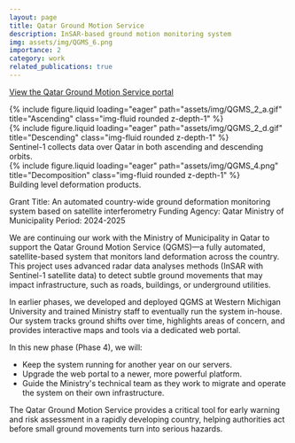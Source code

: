 ```yaml
---
layout: page
title: Qatar Ground Motion Service
description: InSAR-based ground motion monitoring system
img: assets/img/QGMS_6.png
importance: 2
category: work
related_publications: true
---
```


[View the Qatar Ground Motion Service portal](https://www.esrs.wmich.edu/webmap/qatar/)

<div class="row">
    <div class="col-sm mt-3 mt-md-0">
        {% include figure.liquid loading="eager" path="assets/img/QGMS_2_a.gif" title="Ascending" class="img-fluid rounded z-depth-1" %}
    </div>
    <div class="col-sm mt-3 mt-md-0">
        {% include figure.liquid loading="eager" path="assets/img/QGMS_2_d.gif" title="Descending" class="img-fluid rounded z-depth-1" %}
    </div>
</div>
<div class="caption">
    Sentinel-1 collects data over Qatar in both ascending and descending orbits.
</div>
<div class="row">
    <div class="col-sm mt-3 mt-md-0">
        {% include figure.liquid loading="eager" path="assets/img/QGMS_4.png" title="Decomposition" class="img-fluid rounded z-depth-1" %}
    </div>
</div>
<div class="caption">
    Building level deformation products.
</div>

Grant Title: An automated country-wide ground deformation monitoring system based on satellite interferometry
Funding Agency: Qatar Ministry of Municipality
Period: 2024-2025

We are continuing our work with the Ministry of Municipality in Qatar to support the Qatar Ground Motion Service (QGMS)—a fully automated, satellite-based system that monitors land deformation across the country. This project uses advanced radar data analyses methods (InSAR with Sentinel-1 satellite data) to detect subtle ground movements that may impact infrastructure, such as roads, buildings, or underground utilities.

In earlier phases, we developed and deployed QGMS at Western Michigan University and trained Ministry staff to eventually run the system in-house. Our system tracks ground shifts over time, highlights areas of concern, and provides interactive maps and tools via a dedicated web portal. 

In this new phase (Phase 4), we will:
- Keep the system running for another year on our servers.
- Upgrade the web portal to a newer, more powerful platform.
- Guide the Ministry's technical team as they work to migrate and operate the system on their own infrastructure.

The Qatar Ground Motion Service provides a critical tool for early warning and risk assessment in a rapidly developing country, helping authorities act before small ground movements turn into serious hazards.
